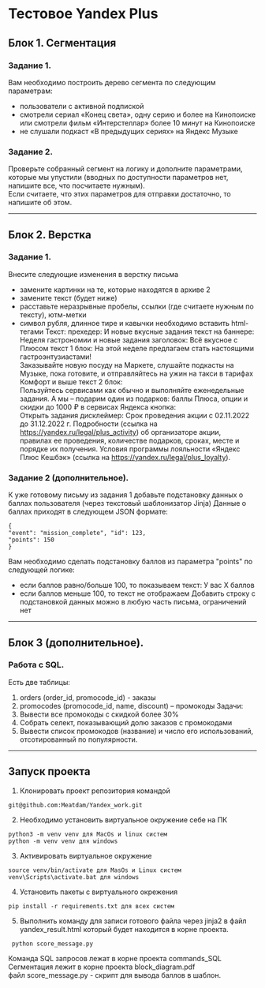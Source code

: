# Тестовое Yandex Plus

## Блок 1. Сегментация
### Задание 1.
Вам необходимо построить дерево сегмента по следующим параметрам:<br>
- пользователи с активной подпиской
- смотрели сериал «Конец света», одну серию и более на Кинопоиске или смотрели
фильм «Интерстеллар» более 10 минут на Кинопоиске
- не слушали подкаст «В предыдущих сериях» на Яндекс Музыке
### Задание 2.
Проверьте собранный сегмент на логику и дополните параметрами, которые мы упустили (вводных по доступности параметров нет, напишите все, что посчитаете нужным).<br>
Если считаете, что этих параметров для отправки достаточно, то напишите об этом.<br>
_____
## Блок 2. Верстка
### Задание 1.
Внесите следующие изменения в верстку письма
- замените картинки на те, которые находятся в архиве 2
- замените текст (будет ниже)
- расставьте неразрывные пробелы, ссылки (где считаете нужным по тексту), ютм-метки
- символ рубля, длинное тире и кавычки необходимо вставить html-тегами
Текст:
прехедер: И новые вкусные задания текст на баннере: Неделя гастрономии и
новые задания заголовок: Всё вкусное с Плюсом текст 1 блок: На этой неделе предлагаем стать настоящими гастроэнтузиастами!<br>
Заказывайте новую посуду на Маркете, слушайте подкасты на Музыке, пока готовите, и отправляйтесь на ужин на такси в тарифах Комфорт и выше текст 2 блок:<br>
Пользуйтесь сервисами как обычно и выполняйте еженедельные задания. А мы – подарим один из подарков: баллы Плюса, опции и скидки до 1000 ₽ в сервисах Яндекса кнопка:<br>
Открыть задания дисклеймер: Срок проведения акции с 02.11.2022 до 31.12.2022 г. Подробности (ссылка на https://yandex.ru/legal/plus_activity) об организаторе акции,<br>
правилах ее проведения, количестве подарков, сроках, месте и порядке их получения. Условия программы лояльности «Яндекс Плюс Кешбэк» (ссылка на https://yandex.ru/legal/plus_loyalty).
### Задание 2 (дополнительное).
К уже готовому письму из задания 1 добавьте подстановку данных о баллах пользователя (через текстовый шаблонизатор Jinja) Данные о баллах приходят в следующем JSON формате:
```
{
"event": "mission_complete", "id": 123,
"points": 150
}
```
Вам необходимо сделать подстановку баллов из параметра "points" по следующей логике:
- если баллов равно/больше 100, то показываем текст: У вас Х баллов
- если баллов меньше 100, то текст не отображаем
Добавить строку с подстановкой данных можно в любую часть письма, ограничений нет
______
## Блок 3 (дополнительное).
### Работа с SQL.
Есть две таблицы:
1. orders (order_id, promocode_id) - заказы
2. promocodes (promocode_id, name, discount) – промокоды
Задачи:
1. Вывести все промокоды с скидкой более 30%
2. Собрать селект, показывающий долю заказов с промокодами
3. Вывести список промокодов (название) и число его использований, отсотированный по популярности.
_____
## Запуск проекта 
1. Клонировать проект репозитория командой 
```
git@github.com:Meatdam/Yandex_work.git
```
2. Необходимо установить виртуальное окружение себе на ПК
```
python3 -m venv venv для MacOs и linux систем
python -m venv venv для windows
```
3. Активировать виртуальное окружение
```
source venv/bin/activate для MasOs и Linux систем
venv\Scripts\activate.bat для windows
```
4. Установить пакеты с виртуального окрежения
```
pip install -r requirements.txt для всех систем
```
5. Выполнить команду для записи готового файла через jinja2 в файл yandex_result.html который будет находится в корне проекта.
```
 python score_message.py   
```
Команда SQL запросов лежат в корне проекта commands_SQL<br>
Сегментация лежит в корне проекта block_diagram.pdf<br>
файл score_message.py - скрипт для вывода баллов в шаблон.

